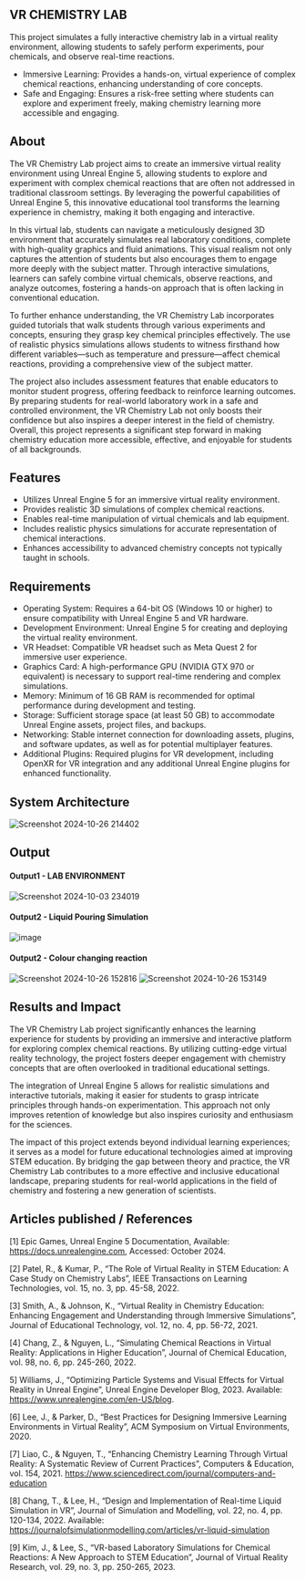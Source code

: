 ## VR CHEMISTRY LAB
This project simulates a fully interactive chemistry lab in a virtual reality environment, allowing students to safely perform experiments, pour chemicals, and observe real-time reactions.
* Immersive Learning: Provides a hands-on, virtual experience of complex chemical reactions, enhancing understanding of core concepts.
* Safe and Engaging: Ensures a risk-free setting where students can explore and experiment freely, making chemistry learning more accessible and engaging.

## About
The VR Chemistry Lab project aims to create an immersive virtual reality environment using Unreal Engine 5, allowing students to explore and experiment with complex chemical reactions that are often not addressed in traditional classroom settings. By leveraging the powerful capabilities of Unreal Engine 5, this innovative educational tool transforms the learning experience in chemistry, making it both engaging and interactive.

In this virtual lab, students can navigate a meticulously designed 3D environment that accurately simulates real laboratory conditions, complete with high-quality graphics and fluid animations. This visual realism not only captures the attention of students but also encourages them to engage more deeply with the subject matter. Through interactive simulations, learners can safely combine virtual chemicals, observe reactions, and analyze outcomes, fostering a hands-on approach that is often lacking in conventional education.

To further enhance understanding, the VR Chemistry Lab incorporates guided tutorials that walk students through various experiments and concepts, ensuring they grasp key chemical principles effectively. The use of realistic physics simulations allows students to witness firsthand how different variables—such as temperature and pressure—affect chemical reactions, providing a comprehensive view of the subject matter.

The project also includes assessment features that enable educators to monitor student progress, offering feedback to reinforce learning outcomes. By preparing students for real-world laboratory work in a safe and controlled environment, the VR Chemistry Lab not only boosts their confidence but also inspires a deeper interest in the field of chemistry. Overall, this project represents a significant step forward in making chemistry education more accessible, effective, and enjoyable for students of all backgrounds.

## Features

- Utilizes Unreal Engine 5 for an immersive virtual reality environment.
- Provides realistic 3D simulations of complex chemical reactions.
- Enables real-time manipulation of virtual chemicals and lab equipment.
- Includes realistic physics simulations for accurate representation of chemical interactions.
- Enhances accessibility to advanced chemistry concepts not typically taught in schools.
  
## Requirements
- Operating System: Requires a 64-bit OS (Windows 10 or higher) to ensure compatibility with Unreal Engine 5 and VR hardware.
- Development Environment: Unreal Engine 5 for creating and deploying the virtual reality environment.
- VR Headset: Compatible VR headset such as Meta Quest 2 for immersive user experience.
- Graphics Card: A high-performance GPU (NVIDIA GTX 970 or equivalent) is necessary to support real-time rendering and complex simulations.
- Memory: Minimum of 16 GB RAM is recommended for optimal performance during development and testing.
- Storage: Sufficient storage space (at least 50 GB) to accommodate Unreal Engine assets, project files, and backups.
- Networking: Stable internet connection for downloading assets, plugins, and software updates, as well as for potential multiplayer features.
- Additional Plugins: Required plugins for VR development, including OpenXR for VR integration and any additional Unreal Engine plugins for enhanced functionality.
## System Architecture
<!--Embed the system architecture diagram as shown below-->

![Screenshot 2024-10-26 214402](https://github.com/user-attachments/assets/24e15bf6-4f12-49c3-9fb8-dad1b9099f04)


## Output

#### Output1 - LAB ENVIRONMENT
![Screenshot 2024-10-03 234019](https://github.com/user-attachments/assets/4bf17afa-4381-4e84-a3f2-e8267db5708e)
#### Output2 - Liquid Pouring Simulation
![image](https://github.com/user-attachments/assets/6a6c0090-e1ee-4a44-9ff1-00a340eba04b)
#### Output2 - Colour changing reaction
![Screenshot 2024-10-26 152816](https://github.com/user-attachments/assets/e7a0f937-45a1-4354-b5a1-8e55601c43c1)
![Screenshot 2024-10-26 153149](https://github.com/user-attachments/assets/43a8bf0a-53ed-49d9-8acb-d68f0070ec99)



## Results and Impact

The VR Chemistry Lab project significantly enhances the learning experience for students by providing an immersive and interactive platform for exploring complex chemical reactions. By utilizing cutting-edge virtual reality technology, the project fosters deeper engagement with chemistry concepts that are often overlooked in traditional educational settings.

The integration of Unreal Engine 5 allows for realistic simulations and interactive tutorials, making it easier for students to grasp intricate principles through hands-on experimentation. This approach not only improves retention of knowledge but also inspires curiosity and enthusiasm for the sciences.

The impact of this project extends beyond individual learning experiences; it serves as a model for future educational technologies aimed at improving STEM education. By bridging the gap between theory and practice, the VR Chemistry Lab contributes to a more effective and inclusive educational landscape, preparing students for real-world applications in the field of chemistry and fostering a new generation of scientists.

## Articles published / References
[1] Epic Games, Unreal Engine 5 Documentation, Available: https://docs.unrealengine.com, Accessed: October 2024.

[2] Patel, R., & Kumar, P., “The Role of Virtual Reality in STEM Education: A Case Study on Chemistry Labs”, IEEE Transactions on Learning Technologies, vol. 15, no. 3, pp. 45-58, 2022.

[3] Smith, A., & Johnson, K., “Virtual Reality in Chemistry Education: Enhancing Engagement and Understanding through Immersive Simulations”, Journal of Educational Technology, vol. 12, no. 4, pp. 56-72, 2021.

[4] Chang, Z., & Nguyen, L., “Simulating Chemical Reactions in Virtual Reality: Applications in Higher Education”, Journal of Chemical Education, vol. 98, no. 6, pp. 245-260, 2022.

5] Williams, J., “Optimizing Particle Systems and Visual Effects for Virtual Reality in Unreal Engine”, Unreal Engine Developer Blog, 2023. Available: https://www.unrealengine.com/en-US/blog.

[6] Lee, J., & Parker, D., “Best Practices for Designing Immersive Learning Environments in Virtual Reality”, ACM Symposium on Virtual Environments, 2020.

[7] Liao, C., & Nguyen, T., “Enhancing Chemistry Learning Through Virtual Reality: A Systematic Review of Current Practices”, Computers & Education, vol. 154, 2021. https://www.sciencedirect.com/journal/computers-and-education

[8]  Chang, T., & Lee, H., “Design and Implementation of Real-time Liquid Simulation in VR”, Journal of Simulation and Modelling, vol. 22, no. 4, pp. 120-134, 2022. Available: https://journalofsimulationmodelling.com/articles/vr-liquid-simulation

[9] Kim, J., & Lee, S., “VR-based Laboratory Simulations for Chemical Reactions: A New Approach to STEM Education”, Journal of Virtual Reality Research, vol. 29, no. 3, pp. 250-265, 2023.




